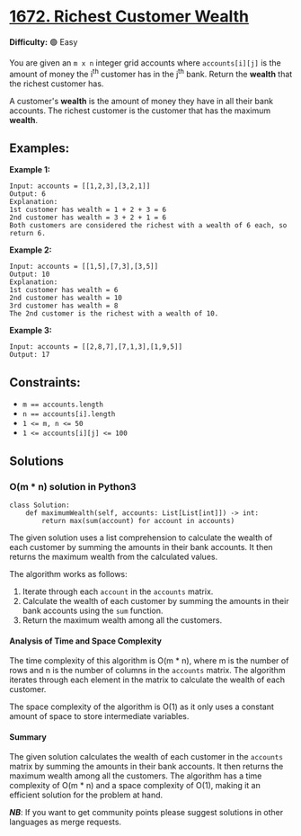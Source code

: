 # [1672. Richest Customer Wealth](https://leetcode.com/problems/richest-customer-wealth/)

**Difficulty:** :green_circle: Easy

You are given an `m x n` integer grid accounts where `accounts[i][j]` is the 
amount of money the i<sup>th</sup> customer has in the j<sup>th</sup> bank. 
Return the **wealth** that the richest customer has.

A customer's **wealth** is the amount of money they have in all their bank 
accounts. The richest customer is the customer that has the maximum **wealth**.

## Examples:

**Example 1:**

```text
Input: accounts = [[1,2,3],[3,2,1]]
Output: 6
Explanation:
1st customer has wealth = 1 + 2 + 3 = 6
2nd customer has wealth = 3 + 2 + 1 = 6
Both customers are considered the richest with a wealth of 6 each, so return 6.
```

**Example 2:**

```text
Input: accounts = [[1,5],[7,3],[3,5]]
Output: 10
Explanation: 
1st customer has wealth = 6
2nd customer has wealth = 10 
3rd customer has wealth = 8
The 2nd customer is the richest with a wealth of 10.
```

**Example 3:**

```text
Input: accounts = [[2,8,7],[7,1,3],[1,9,5]]
Output: 17
```

## Constraints:

- `m == accounts.length`
- `n == accounts[i].length`
- `1 <= m, n <= 50`
- `1 <= accounts[i][j] <= 100`

## Solutions

### O(m * n) solution in Python3

```python3
class Solution:
    def maximumWealth(self, accounts: List[List[int]]) -> int:
        return max(sum(account) for account in accounts) 
```

The given solution uses a list comprehension to calculate the wealth of each customer by summing the amounts in their bank accounts. It then returns the maximum wealth from the calculated values.

The algorithm works as follows:
1. Iterate through each `account` in the `accounts` matrix.
2. Calculate the wealth of each customer by summing the amounts in their bank accounts using the `sum` function.
3. Return the maximum wealth among all the customers.

#### Analysis of Time and Space Complexity

The time complexity of this algorithm is O(m * n), where m is the number of rows and n is the number of columns in the `accounts` matrix. The algorithm iterates through each element in the matrix to calculate the wealth of each customer.

The space complexity of the algorithm is O(1) as it only uses a constant amount of space to store intermediate variables.

#### Summary

The given solution calculates the wealth of each customer in the `accounts` matrix by summing the amounts in their bank accounts. It then returns the maximum wealth among all the customers. The algorithm has a time complexity of O(m * n) and a space complexity of O(1), making it an efficient solution for the problem at hand.

***NB***: If you want to get community points please suggest solutions in other languages as merge requests.
